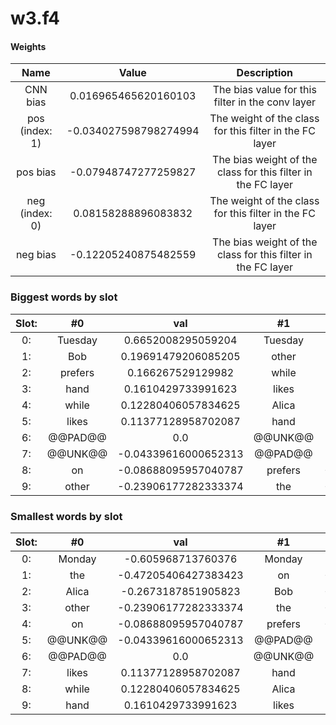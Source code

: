 # w3.f4
#### Weights
Name | Value | Description
:--: | :--: | :--:
CNN bias | 0.016965465620160103 | The bias value for this filter in the conv layer
pos (index: 1) | -0.034027598798274994| The weight of the class for this filter in the FC layer
pos bias | -0.07948747277259827| The bias weight of the class for this filter in the FC layer
neg (index: 0) | 0.08158288896083832| The weight of the class for this filter in the FC layer
neg bias | -0.12205240875482559| The bias weight of the class for this filter in the FC layer
### Biggest words by slot
Slot: |#0 | val | #1 | val | #2 | val
:--: | :--: | :--: | :--: | :--: | :--: | :--:
0: | Tuesday | 0.6652008295059204 | Tuesday | 0.808331310749054 | other | 0.2204306721687317
1: | Bob | 0.19691479206085205 | other | 0.4581426978111267 | @@UNK@@ | 0.18544039130210876
2: | prefers | 0.166267529129982 | while | 0.3524208962917328 | the | 0.13650214672088623
3: | hand | 0.1610429733991623 | likes | 0.27034440636634827 | Bob | 0.0449189767241478
4: | while | 0.12280406057834625 | Alica | 0.24268552660942078 | Alica | 0.016367390751838684
5: | likes | 0.11377128958702087 | hand | 0.21056069433689117 | @@PAD@@ | 0.0
6: | @@PAD@@ | 0.0 | @@UNK@@ | 0.19532014429569244 | on | -0.0429677814245224
7: | @@UNK@@ | -0.04339616000652313 | @@PAD@@ | 0.0 | while | -0.04983796179294586
8: | on | -0.08688095957040787 | prefers | -0.07855213433504105 | Tuesday | -0.1552707850933075
9: | other | -0.23906177282333374 | the | -0.12221791595220566 | prefers | -0.1813848912715912
### Smallest words by slot
Slot: |#0 | val | #1 | val | #2 | val
:--: | :--: | :--: | :--: | :--: | :--: | :--:
0: | Monday | -0.605968713760376 | Monday | -0.8753589391708374 | Monday | -0.452067106962204
1: | the | -0.47205406427383423 | on | -0.25868940353393555 | likes | -0.3010345697402954
2: | Alica | -0.2673187851905823 | Bob | -0.16756343841552734 | hand | -0.228303462266922
3: | other | -0.23906177282333374 | the | -0.12221791595220566 | prefers | -0.1813848912715912
4: | on | -0.08688095957040787 | prefers | -0.07855213433504105 | Tuesday | -0.1552707850933075
5: | @@UNK@@ | -0.04339616000652313 | @@PAD@@ | 0.0 | while | -0.04983796179294586
6: | @@PAD@@ | 0.0 | @@UNK@@ | 0.19532014429569244 | on | -0.0429677814245224
7: | likes | 0.11377128958702087 | hand | 0.21056069433689117 | @@PAD@@ | 0.0
8: | while | 0.12280406057834625 | Alica | 0.24268552660942078 | Alica | 0.016367390751838684
9: | hand | 0.1610429733991623 | likes | 0.27034440636634827 | Bob | 0.0449189767241478
